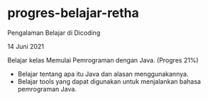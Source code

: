 # progres-belajar-retha

Pengalaman Belajar di Dicoding

14 Juni 2021

Belajar kelas Memulai Pemrograman dengan Java. (Progres 21%)

- Belajar tentang apa itu Java dan alasan menggunakannya.
- Belajar tools yang dapat digunakan untuk menjalankan bahasa pemrograman Java.
